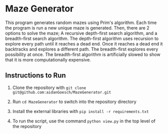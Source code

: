﻿# Maze Generator
This program generates random mazes using Prim's algorithm. Each time the program is run a new unique maze is generated. Then, there are 2 options to solve the maze; A recursive depth-first search algorithm, and a breadth-first search algorithm. The depth-first algorithm uses recursion to explore every path until it reaches a dead end. Once it reaches a dead end it backtracks and explores a different path. The breadth-first explores every possibility at once. The breadth-first algorithm is artificially slowed to show that it is more computationally expensive.

## Instructions to Run
1. Clone the repository with `git clone git@github.com:aidanGoesch/MazeGenerator.git`

2. Run `cd MazeGenerator` to switch into the repository directory

3. Install the external libraries with `pip install -r requirements.txt`

4. To run the script, use the command `python view.py` in the top level of the repository 
